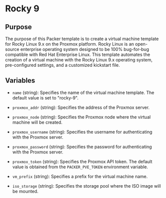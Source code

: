 # Rocky 9

## Purpose
The purpose of this Packer template is to create a virtual machine template for Rocky Linux 9.x on the Proxmox platform. Rocky Linux is an open-source enterprise operating system designed to be 100% bug-for-bug compatible with Red Hat Enterprise Linux. This template automates the creation of a virtual machine with the Rocky Linux 9.x operating system, pre-configured settings, and a customized kickstart file.

## Variables

- `name` (string): Specifies the name of the virtual machine template. The default value is set to "rocky-9".

- `proxmox_addr` (string): Specifies the address of the Proxmox server.

- `proxmox_node` (string): Specifies the Proxmox node where the virtual machine will be created.

- `proxmox_username` (string): Specifies the username for authenticating with the Proxmox server.

- `proxmox_password` (string): Specifies the password for authenticating with the Proxmox server.

- `proxmox_token` (string): Specifies the Proxmox API token. The default value is obtained from the `PACKER_PVE_TOKEN` environment variable.

- `vm_prefix` (string): Specifies a prefix for the virtual machine name.

- `iso_storage` (string): Specifies the storage pool where the ISO image will be mounted.
